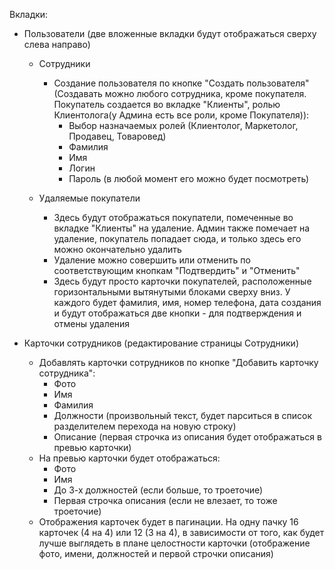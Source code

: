 Вкладки:
- Пользователи (две вложенные вкладки будут отображаться сверху слева направо)
	- Сотрудники
		- Создание пользователя по кнопке "Создать пользователя" (Создавать можно любого сотрудника, кроме покупателя. Покупатель создается во вкладке "Клиенты", ролью Клиентолога(у Админа есть все роли, кроме Покупателя)):
			- Выбор назначаемых ролей (Клиентолог, Маркетолог, Продавец, Товаровед)
			- Фамилия
			- Имя
			- Логин
			- Пароль (в любой момент его можно будет посмотреть)
 
	- Удаляемые покупатели
		- Здесь будут отображаться покупатели, помеченные во вкладке "Клиенты" на удаление. Админ также помечает на удаление, покупатель попадает сюда, и только здесь его можно окончательно удалить
		- Удаление можно совершить или отменить по соответствующим кнопкам "Подтвердить" и "Отменить"
		- Здесь будут просто карточки покупателей, расположенные горизонтальными вытянутыми блоками сверху вниз. У каждого будет фамилия, имя, номер телефона, дата создания и будут отображаться две кнопки - для подтверждения и отмены удаления

- Карточки сотрудников (редактирование страницы Сотрудники)
	- Добавлять карточки сотрудников по кнопке "Добавить карточку сотрудника":
		- Фото
		- Имя
		- Фамилия
		- Должности (произвольный текст, будет парситься в список разделителем перехода на новую строку)
		- Описание (первая строчка из описания будет отображаться в превью карточки)
	- На превью карточки будет отображаться:
		- Фото
		- Имя
		- До 3-х должностей (если больше, то троеточие)
		- Первая строчка описания (если не влезает, то тоже троеточие)
	- Отображения карточек будет в пагинации. На одну пачку 16 карточек (4 на 4) или 12 (3 на 4), в зависимости от того, как будет лучше выглядеть в плане целостности карточки (отображение фото, имени, должностей и первой строчки описания)